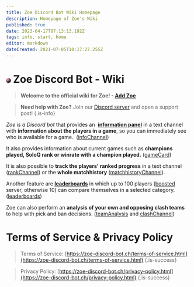 ```yaml
---
title: Zoe Discord Bot Wiki Homepage
description: Homepage of Zoe's Wiki
published: true
date: 2023-04-17T07:13:13.192Z
tags: info, start, home
editor: markdown
dateCreated: 2021-07-05T10:17:27.255Z
---
```




# <img src="/zoe_logo.png" width = "2.5%" /> Zoe Discord Bot - Wiki 

> **Welcome to the official wiki for Zoe!  - [**Add Zoe**](https://zoe-discord-bot.ch/invite.html)** 

> **Need help with Zoe?**  Join our [Discord server](https://discord.gg/4Rxrzsxb7d) and open a support post!
> {.is-info}


_Zoe is a Discord bot_ that provides an  [**information panel**](/en/features/infoChannel/) in a text channel with **information about the players in a game**, so you can immediately see who is available for a game.  ([infoChannel](/en/features/infoChannel/))

It also provides information about current games such as **champions played, SoloQ rank or winrate with a champion played.** ([gameCard](/en/features/gamecards/))

It is also possible to **track the players' ranked progress** in a text channel ([rankChannel](/en/features/rankChannel/)) or the **whole matchhistory** ([matchhistoryChannel](https://wiki.zoe-discord-bot.ch/en/features/matchhistoryChannel)).

Another feature are [**leaderboards**](/en/features/leaderboards/) in which up to 100 players ([boosted](https://wiki.zoe-discord-bot.ch/en/Zoe-Points-And-Boosting) server, otherwise 10) can compare themselves in a selected category. ([leaderboards](/en/features/leaderboards/))

Zoe can also perform an **analysis of your own and opposing clash teams** to help with pick and ban decisions. ([teamAnalysis](/en/commands/stats/teamAnalysis/) and [clashChannel](/en/features/clashChannel/))




# Terms of Service & Privacy Policy

>Terms of Service: [https://zoe-discord-bot.ch/terms-of-service.html](https://zoe-discord-bot.ch/terms-of-service.html)
>{.is-success}

>Privacy Policy: [https://zoe-discord-bot.ch/privacy-policy.html](https://zoe-discord-bot.ch/privacy-policy.html)
>{.is-success}